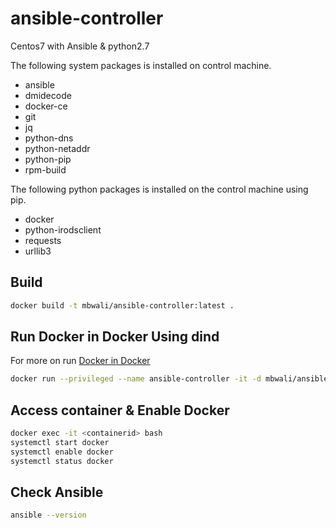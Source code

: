 # ansible-controller
Centos7 with Ansible &amp; python2.7

The following system packages is installed on control machine.

* ansible
* dmidecode
* docker-ce
* git
* jq
* python-dns
* python-netaddr
* python-pip
* rpm-build

The following python packages is installed on the control machine using pip.

* docker
* python-irodsclient
* requests
* urllib3

## Build
```bash
docker build -t mbwali/ansible-controller:latest .
```

## Run Docker in Docker Using dind
For more on run [Docker in Docker](https://devopscube.com/run-docker-in-docker/)
```bash
docker run --privileged --name ansible-controller -it -d mbwali/ansible-controller:latest docker:dind
```

## Access container & Enable Docker

```bash
docker exec -it <containerid> bash 
systemctl start docker
systemctl enable docker
systemctl status docker
```

## Check Ansible
```bash
ansible --version
```

